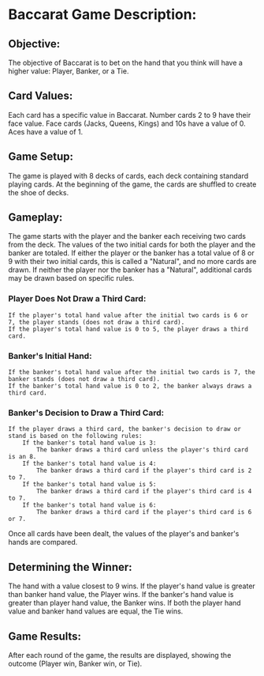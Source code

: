 # Baccarat Game Description:
## Objective:

The objective of Baccarat is to bet on the hand that you think will have a higher value: Player, Banker, or a Tie.

## Card Values:
Each card has a specific value in Baccarat.
Number cards 2 to 9 have their face value.
Face cards (Jacks, Queens, Kings) and 10s have a value of 0.
Aces have a value of 1.

## Game Setup:
The game is played with 8 decks of cards, each deck containing standard playing cards.
At the beginning of the game, the cards are shuffled to create the shoe of decks.

## Gameplay:
The game starts with the player and the banker each receiving two cards from the deck.
The values of the two initial cards for both the player and the banker are totaled.
If either the player or the banker has a total value of 8 or 9 with their two initial cards, this is called a "Natural", and no more cards are drawn.
If neither the player nor the banker has a "Natural", additional cards may be drawn based on specific rules.

### Player Does Not Draw a Third Card:
    If the player's total hand value after the initial two cards is 6 or 7, the player stands (does not draw a third card).
    If the player's total hand value is 0 to 5, the player draws a third card.

### Banker's Initial Hand:
    If the banker's total hand value after the initial two cards is 7, the banker stands (does not draw a third card).
    If the banker's total hand value is 0 to 2, the banker always draws a third card.

### Banker's Decision to Draw a Third Card:
    If the player draws a third card, the banker's decision to draw or stand is based on the following rules:
        If the banker's total hand value is 3:
            The banker draws a third card unless the player's third card is an 8.
        If the banker's total hand value is 4:
            The banker draws a third card if the player's third card is 2 to 7.   
        If the banker's total hand value is 5:
            The banker draws a third card if the player's third card is 4 to 7.
        If the banker's total hand value is 6:
            The banker draws a third card if the player's third card is 6 or 7.

Once all cards have been dealt, the values of the player's and banker's hands are compared.

## Determining the Winner:
The hand with a value closest to 9 wins.
If the player's hand value is greater than banker hand value, the Player wins.
If the banker's hand value is greater than player hand value, the Banker wins.
If both the player hand value and banker hand values are equal, the Tie wins.

## Game Results:
After each round of the game, the results are displayed, showing the outcome (Player win, Banker win, or Tie).

